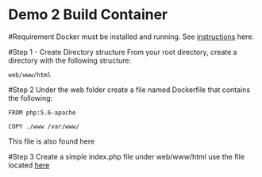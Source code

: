 # Demo 2  Build Container 

#Requirement
Docker must be installed and running. See [instructions](https://github.com/adebisioje/Azure-Container-Service/tree/master/demos) here. 

#Step 1 - Create Directory structure 
From your root directory, create a directory with the following structure:

    web/www/html

#Step 2 
Under the web folder create a file named Dockerfile that contains the following:

    FROM php:5.6-apache

    COPY ./www /var/www/
    
This file is also found here

#Step 3 
Create a simple index.php file under web/www/html
use the file located [here](https://github.com/adebisioje/Azure-Container-Service/tree/master/demos/demo%202/web/www/html)





